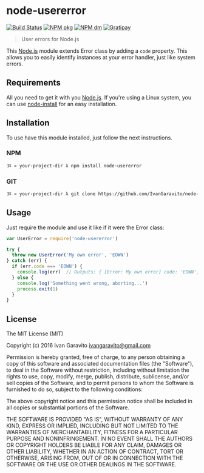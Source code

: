 # node-usererror

[![Build Status](https://travis-ci.org/IvanGaravito/node-usererror.svg?branch=master)](https://travis-ci.org/IvanGaravito/node-usererror)
[![NPM pkg](https://img.shields.io/npm/v/node-usererror.svg)](https://www.npmjs.com/package/proxyvator)
[![NPM dm](https://img.shields.io/npm/dm/node-usererror.svg)](https://www.npmjs.com/package/proxyvator)
[![Gratipay](https://img.shields.io/gratipay/IvanGaravito.svg)](https://gratipay.com/IvanGaravito)

> User errors for Node.js

This [Node.js](http://nodejs.org/) module extends Error class by adding a `code` property. This allows you to easily
identify instances at your error handler, just like system errors.

## Requirements

All you need to get it with you [Node.js](http://nodejs.org/). If you're using a Linux system, you can use
[node-install](https://github.com/IvanGaravito/node-install) for an easy installation.

## Installation

To use have this module installed, just follow the next instructions.

### NPM

``` bash
ૐ » your-project-dir λ npm install node-usererror
```

### GIT

``` bash
ૐ » your-project-dir λ git clone https://github.com/IvanGaravito/node-usererror.git
```

## Usage

Just require the module and use it like if it were the Error class:

``` js
var UserError = require('node-usererror')

try {
  throw new UserError('My own error', 'EOWN')
} catch (err) {
  if (err.code === 'EOWN') {
    console.log(err)  // Outputs: { [Error: My own error] code: 'EOWN', message: 'My own error' }
  } else {
    console.log('Something went wrong, aborting...')
    process.exit(1)
  }
}
```

## License

The MIT License (MIT)

Copyright (c) 2016  Ivan Garavito <ivangaravito@gmail.com>

Permission is hereby granted, free of charge, to any person obtaining a copy
of this software and associated documentation files (the "Software"), to deal
in the Software without restriction, including without limitation the rights
to use, copy, modify, merge, publish, distribute, sublicense, and/or sell
copies of the Software, and to permit persons to whom the Software is
furnished to do so, subject to the following conditions:

The above copyright notice and this permission notice shall be included in all
copies or substantial portions of the Software.

THE SOFTWARE IS PROVIDED "AS IS", WITHOUT WARRANTY OF ANY KIND, EXPRESS OR
IMPLIED, INCLUDING BUT NOT LIMITED TO THE WARRANTIES OF MERCHANTABILITY,
FITNESS FOR A PARTICULAR PURPOSE AND NONINFRINGEMENT. IN NO EVENT SHALL THE
AUTHORS OR COPYRIGHT HOLDERS BE LIABLE FOR ANY CLAIM, DAMAGES OR OTHER
LIABILITY, WHETHER IN AN ACTION OF CONTRACT, TORT OR OTHERWISE, ARISING FROM,
OUT OF OR IN CONNECTION WITH THE SOFTWARE OR THE USE OR OTHER DEALINGS IN THE
SOFTWARE.
